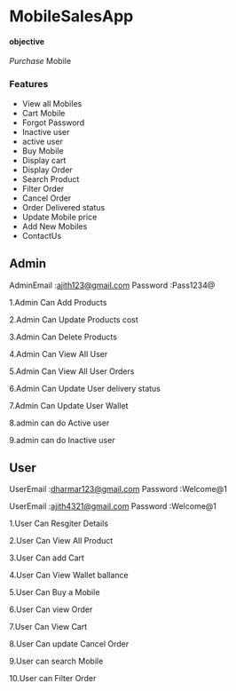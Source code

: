 # MobileSalesApp

#### objective
*Purchase*   Mobile

### Features

* View all Mobiles
* Cart Mobile
* Forgot Password
* Inactive user
* active user
* Buy Mobile
* Display cart
* Display Order
* Search Product
* Filter Order
* Cancel Order
* Order Delivered status
* Update Mobile price
* Add New Mobiles
* ContactUs


## Admin

AdminEmail :ajith123@gmail.com
Password   :Pass1234@

1.Admin Can Add Products

2.Admin Can Update Products cost

3.Admin Can Delete Products

4.Admin Can View All User

5.Admin Can View All User Orders

6.Admin Can Update User delivery status 

7.Admin Can Update User Wallet

8.admin can do Active user

9.admin can do Inactive user


## User

UserEmail :dharmar123@gmail.com
Password  :Welcome@1

UserEmail :ajith4321@gmail.com
Password  :Welcome@1

1.User Can Resgiter Details

2.User Can View All Product

3.User Can add Cart

4.User Can View Wallet ballance

5.User Can Buy a Mobile

6.User Can view Order

7.User Can View Cart

8.User Can update Cancel Order

9.User can search Mobile

10.User can Filter Order